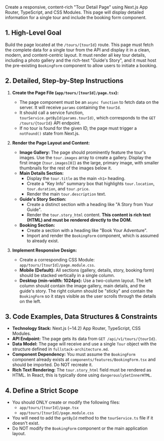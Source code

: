Create a responsive, content-rich "Tour Detail Page" using Next.js App Router, TypeScript, and CSS Modules. This page will display detailed information for a single tour and include the booking form component.

## 1. High-Level Goal

Build the page located at the `/tours/{tourId}` route. This page must fetch the complete data for a single tour from the API and display it in a clean, modern, and content-centric layout. It must render all key tour details, including a photo gallery and the rich-text "Guide's Story", and it must host the pre-existing `BookingForm` component to allow users to initiate a booking.

## 2. Detailed, Step-by-Step Instructions

1.  **Create the Page File (`app/tours/[tourId]/page.tsx`):**
    * The page component must be an `async function` to fetch data on the server. It will receive `params` containing the `tourId`.
    * It should call a service function, `tourService.getById(params.tourId)`, which corresponds to the `GET /tours/{tourId}` API endpoint.
    * If no tour is found for the given ID, the page must trigger a `notFound()` state from Next.js.

2.  **Render the Page Layout and Content:**
    * **Image Gallery:** The page should prominently feature the tour's images. Use the `tour.images` array to create a gallery. Display the first image (`tour.images[0]`) as the large, primary image, with smaller thumbnails for the rest of the images below it.
    * **Main Details Section:**
        * Display the `tour.title` as the main `<h1>` heading.
        * Create a "Key Info" summary box that highlights `tour.location`, `tour.duration`, and `tour.price`.
        * Render the main `tour.description` text.
    * **Guide's Story Section:**
        * Create a distinct section with a heading like "A Story from Your Guide".
        * Render the `tour.story_html` content. **This content is rich text (HTML) and must be rendered directly to the DOM.**
    * **Booking Section:**
        * Create a section with a heading like "Book Your Adventure".
        * Import and render the `BookingForm` component, which is assumed to already exist.

3.  **Implement Responsive Design:**
    * Create a corresponding CSS Module: `app/tours/[tourId]/page.module.css`.
    * **Mobile (Default):** All sections (gallery, details, story, booking form) should be stacked vertically in a single column.
    * **Desktop (min-width: 1024px):** Use a two-column layout. The left column should contain the image gallery, main details, and the guide's story. The right column should be "sticky" and contain the `BookingForm` so it stays visible as the user scrolls through the details on the left.

## 3. Code Examples, Data Structures & Constraints

* **Technology Stack:** Next.js (~14.2) App Router, TypeScript, CSS Modules.
* **API Endpoint:** The page gets its data from `GET /api/v1/tours/{tourId}`.
* **Data Model:** The page will receive and use a single `Tour` object with the structure defined in `fullstack-architecture.md`.
* **Component Dependency:** You must assume the `BookingForm` component already exists at `components/features/BookingForm.tsx` and should be imported. Do NOT recreate it.
* **Rich Text Rendering:** The `tour.story_html` field must be rendered as HTML. In React, this is typically done using `dangerouslySetInnerHTML`.

## 4. Define a Strict Scope

* You should ONLY create or modify the following files:
    * `app/tours/[tourId]/page.tsx`
    * `app/tours/[tourId]/page.module.css`
* You will need to add the `getById` method to the `tourService.ts` file if it doesn't exist.
* Do NOT modify the `BookingForm` component or the main application layout.